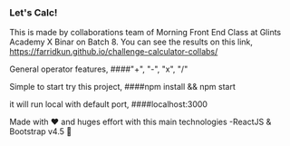 ### Let's Calc!

This is made by collaborations team of Morning Front End Class at Glints Academy X Binar on Batch 8.
You can see the results on this link,
https://farridkun.github.io/challenge-calculator-collabs/

General operator features,
####"+", "-", "x", "/"

Simple to start try this project,
####npm install && npm start

it will run local with default port,
####localhost:3000

Made with ❤ and huges effort with this main technologies
-ReactJS & Bootstrap v4.5 👾
